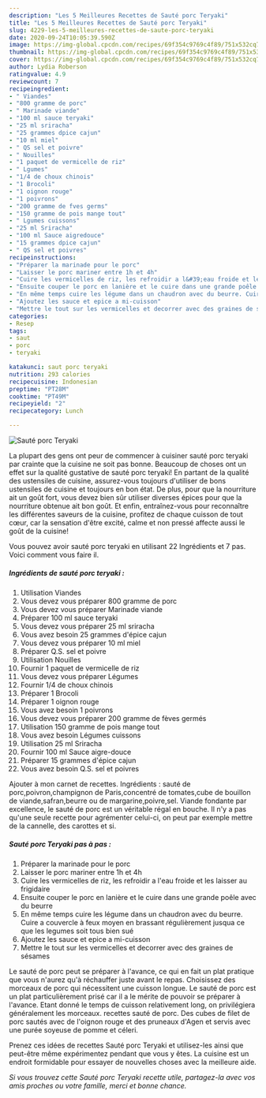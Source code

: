 ```yaml
---
description: "Les 5 Meilleures Recettes de Sauté porc Teryaki"
title: "Les 5 Meilleures Recettes de Sauté porc Teryaki"
slug: 4229-les-5-meilleures-recettes-de-saute-porc-teryaki
date: 2020-09-24T10:05:39.590Z
image: https://img-global.cpcdn.com/recipes/69f354c9769c4f89/751x532cq70/saute-porc-teryaki-photo-principale-de-la-recette.jpg
thumbnail: https://img-global.cpcdn.com/recipes/69f354c9769c4f89/751x532cq70/saute-porc-teryaki-photo-principale-de-la-recette.jpg
cover: https://img-global.cpcdn.com/recipes/69f354c9769c4f89/751x532cq70/saute-porc-teryaki-photo-principale-de-la-recette.jpg
author: Lydia Roberson
ratingvalue: 4.9
reviewcount: 7
recipeingredient:
- " Viandes"
- "800 gramme de porc"
- " Marinade viande"
- "100 ml sauce teryaki"
- "25 ml sriracha"
- "25 grammes dpice cajun"
- "10 ml miel"
- " QS sel et poivre"
- " Nouilles"
- "1 paquet de vermicelle de riz"
- " Lgumes"
- "1/4 de choux chinois"
- "1 Brocoli"
- "1 oignon rouge"
- "1 poivrons"
- "200 gramme de fves germs"
- "150 gramme de pois mange tout"
- " Lgumes cuissons"
- "25 ml Sriracha"
- "100 ml Sauce aigredouce"
- "15 grammes dpice cajun"
- " QS sel et poivres"
recipeinstructions:
- "Préparer la marinade pour le porc"
- "Laisser le porc mariner entre 1h et 4h"
- "Cuire les vermicelles de riz, les refroidir a l&#39;eau froide et les laisser au frigidaire"
- "Ensuite couper le porc en lanière et le cuire dans une grande poêle avec du beurre"
- "En même temps cuire les légume dans un chaudron avec du beurre. Cuire a couvercle à feux moyen en brassant régulièrement jusqua ce que les legumes soit tous bien sué"
- "Ajoutez les sauce et epice a mi-cuisson"
- "Mettre le tout sur les vermicelles et decorrer avec des graines de sésames"
categories:
- Resep
tags:
- saut
- porc
- teryaki

katakunci: saut porc teryaki 
nutrition: 293 calories
recipecuisine: Indonesian
preptime: "PT28M"
cooktime: "PT49M"
recipeyield: "2"
recipecategory: Lunch

---
```



![Sauté porc Teryaki](https://img-global.cpcdn.com/recipes/69f354c9769c4f89/751x532cq70/saute-porc-teryaki-photo-principale-de-la-recette.jpg)

La plupart des gens ont peur de commencer à cuisiner sauté porc teryaki par crainte que la cuisine ne soit pas bonne. Beaucoup de choses ont un effet sur la qualité gustative de sauté porc teryaki! En partant de la qualité des ustensiles de cuisine, assurez-vous toujours d'utiliser de bons ustensiles de cuisine et toujours en bon état. De plus, pour que la nourriture ait un goût fort, vous devez bien sûr utiliser diverses épices pour que la nourriture obtenue ait bon goût. Et enfin, entraînez-vous pour reconnaître les différentes saveurs de la cuisine, profitez de chaque cuisson de tout cœur, car la sensation d'être excité, calme et non pressé affecte aussi le goût de la cuisine!

<!--inarticleads1-->

Vous pouvez avoir sauté porc teryaki en utilisant 22 Ingrédients et 7 pas. Voici comment vous faire il.

##### Ingrédients de sauté porc teryaki :

1. Utilisation  Viandes
1. Vous devez vous préparer 800 gramme de porc
1. Vous devez vous préparer  Marinade viande
1. Préparer 100 ml sauce teryaki
1. Vous devez vous préparer 25 ml sriracha
1. Vous avez besoin 25 grammes d&#39;épice cajun
1. Vous devez vous préparer 10 ml miel
1. Préparer  Q.S. sel et poivre
1. Utilisation  Nouilles
1. Fournir 1 paquet de vermicelle de riz
1. Vous devez vous préparer  Légumes
1. Fournir 1/4 de choux chinois
1. Préparer 1 Brocoli
1. Préparer 1 oignon rouge
1. Vous avez besoin 1 poivrons
1. Vous devez vous préparer 200 gramme de fèves germés
1. Utilisation 150 gramme de pois mange tout
1. Vous avez besoin  Légumes cuissons
1. Utilisation 25 ml Sriracha
1. Fournir 100 ml Sauce aigre-douce
1. Préparer 15 grammes d&#39;épice cajun
1. Vous avez besoin  Q.S. sel et poivres


Ajouter à mon carnet de recettes. Ingrédients : sauté de porc,poivron,champignon de Paris,concentré de tomates,cube de bouillon de viande,safran,beurre ou de margarine,poivre,sel. Viande fondante par excellence, le sauté de porc est un véritable régal en bouche. Il n&#39;y a pas qu&#39;une seule recette pour agrémenter celui-ci, on peut par exemple mettre de la cannelle, des carottes et si. 

<!--inarticleads2-->

##### Sauté porc Teryaki pas à pas :

1. Préparer la marinade pour le porc
1. Laisser le porc mariner entre 1h et 4h
1. Cuire les vermicelles de riz, les refroidir a l&#39;eau froide et les laisser au frigidaire
1. Ensuite couper le porc en lanière et le cuire dans une grande poêle avec du beurre
1. En même temps cuire les légume dans un chaudron avec du beurre. Cuire a couvercle à feux moyen en brassant régulièrement jusqua ce que les legumes soit tous bien sué
1. Ajoutez les sauce et epice a mi-cuisson
1. Mettre le tout sur les vermicelles et decorrer avec des graines de sésames


Le sauté de porc peut se préparer à l&#39;avance, ce qui en fait un plat pratique que vous n&#39;aurez qu&#39;à réchauffer juste avant le repas. Choisissez des morceaux de porc qui nécessitent une cuisson longue. Le sauté de porc est un plat particulièrement prisé car il a le mérite de pouvoir se préparer à l&#39;avance. Etant donné le temps de cuisson relativement long, on privilégiera généralement les morceaux. recettes sauté de porc. Des cubes de filet de porc sautés avec de l&#39;oignon rouge et des pruneaux d&#39;Agen et servis avec une purée soyeuse de pomme et céleri. 

<!--inarticleads1-->

<p>
Prenez ces idées de recettes Sauté porc Teryaki et utilisez-les ainsi que peut-être même expérimentez pendant que vous y êtes. La cuisine est un endroit formidable pour essayer de nouvelles choses avec la meilleure aide.
</p>

<p>
<i>Si vous trouvez cette Sauté porc Teryaki recette utile, partagez-la avec vos amis proches ou votre famille, merci et bonne chance.</i>
</p>
